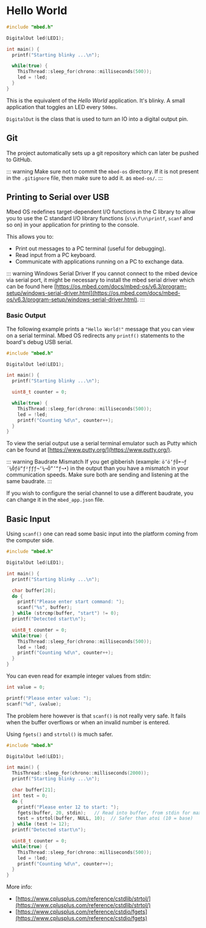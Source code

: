 # Hello World

```cpp
#include "mbed.h"

DigitalOut led(LED1);

int main() {
  printf("Starting blinky ...\n");

  while(true) {
    ThisThread::sleep_for(chrono::milliseconds(500));
    led = !led;
  }
}
```

This is the equivalent of the *Hello World* application. It's blinky. A small application that toggles an LED every `500ms`.

`DigitalOut` is the class that is used to turn an IO into a digital output pin.

## Git

The project automatically sets up a git repository which can later be pushed to GitHub.

::: warning
Make sure not to commit the `mbed-os` directory. If it is not present in the `.gitignore` file, then make sure to add it.
as `mbed-os/`.
:::

## Printing to Serial over USB

Mbed OS redefines target-dependent I/O functions in the C library to allow you to use the C standard I/O library functions (`s\v\f\n\printf`, `scanf` and so on) in your application for printing to the console.

This allows you to:

* Print out messages to a PC terminal (useful for debugging).
* Read input from a PC keyboard.
* Communicate with applications running on a PC to exchange data.

::: warning Windows Serial Driver
If you cannot connect to the mbed device via serial port, it might be necessary to install the mbed serial driver which can be found here [https://os.mbed.com/docs/mbed-os/v6.3/program-setup/windows-serial-driver.html](https://os.mbed.com/docs/mbed-os/v6.3/program-setup/windows-serial-driver.html).
:::

<!-- More info @ https://os.mbed.com/docs/mbed-os/v6.15/apis/serial-uart-apis.html#printing-to-the-console -->

### Basic Output

The following example prints a `"Hello World!"` message that you can view on a serial terminal. Mbed OS redirects any `printf()` statements to the board's debug USB serial.

```cpp
#include "mbed.h"

DigitalOut led(LED1);

int main() {
  printf("Starting blinky ...\n");

  uint8_t counter = 0;

  while(true) {
    ThisThread::sleep_for(chrono::milliseconds(500));
    led = !led;
    printf("Counting %d\n", counter++);
  }
}
```

To view the serial output use a serial terminal emulator such as Putty which can be found at [https://www.putty.org/](https://www.putty.org/).

::: warning Baudrate Mismatch
If you get gibberish (example: `ö’ö’ƒÕ•¬­ƒ´¼Õƒö­“ƒ²ƒƒƒ¬‘¼¬Õ”’­­“ƒ¬•`) in the output than you have a mismatch in your communication speeds. Make sure both are sending and listening at the same baudrate.
:::


If you wish to configure the serial channel to use a different baudrate, you can change it in the `mbed_app.json` file.

## Basic Input

Using `scanf()` one can read some basic input into the platform coming from the computer side.

```cpp
#include "mbed.h"

DigitalOut led(LED1);

int main() {
  printf("Starting blinky ...\n");

  char buffer[20];
  do {
    printf("Please enter start command: ");
    scanf("%s", buffer);
  } while (strcmp(buffer, "start") != 0);
  printf("Detected start\n");

  uint8_t counter = 0;
  while(true) {
    ThisThread::sleep_for(chrono::milliseconds(500));
    led = !led;
    printf("Counting %d\n", counter++);
  }
}
```

You can even read for example integer values from stdin:

```cpp
int value = 0;

printf("Please enter value: ");
scanf("%d", &value);
```

The problem here however is that `scanf()` is not really very safe. It fails when the buffer overflows or when an invalid number is entered.

Using `fgets()` and `strtol()` is much safer.

```cpp
#include "mbed.h"

DigitalOut led(LED1);

int main() {
  ThisThread::sleep_for(chrono::milliseconds(2000));
  printf("Starting blinky ...\n");

  char buffer[21];
  int test = 0;
  do {
    printf("Please enter 12 to start: ");
    fgets(buffer, 20, stdin);   // Read into buffer, from stdin for max 20 characters
    test = strtol(buffer, NULL, 10);  // Safer than atoi (10 = base)
  } while (test != 12);
  printf("Detected start\n");

  uint8_t counter = 0;
  while(true) {
    ThisThread::sleep_for(chrono::milliseconds(500));
    led = !led;
    printf("Counting %d\n", counter++);
  }
}
```

More info:

* [https://www.cplusplus.com/reference/cstdlib/strtol/](https://www.cplusplus.com/reference/cstdlib/strtol/)
* [https://www.cplusplus.com/reference/cstdio/fgets](https://www.cplusplus.com/reference/cstdio/fgets)
